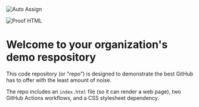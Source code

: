 ![Auto Assign](https://github.com/gesturio-io/demo-repository/actions/workflows/auto-assign.yml/badge.svg)

![Proof HTML](https://github.com/gesturio-io/demo-repository/actions/workflows/proof-html.yml/badge.svg)

# Welcome to your organization's demo respository
This code repository (or "repo") is designed to demonstrate the best GitHub has to offer with the least amount of noise.

The repo includes an `index.html` file (so it can render a web page), two GitHub Actions workflows, and a CSS stylesheet dependency.
